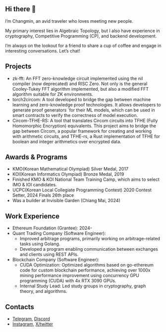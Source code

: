 ## Hi there 👋

I’m Changmin, an avid traveler who loves meeting new people.

My primary interest lies in Algebraic Topology, but I also have experience in cryptography, Competitive Programming (CP), and backend development.

I’m always on the lookout for a friend to share a cup of coffee and engage in interesting conversations. Let’s chat!

## Projects

- zk-fft: An FFT zero-knowledge circuit implemented using the nil compiler (now deprecated) and RISC Zero. Not only is the general Cooley-Tukey FFT algorithm implemented, but also a modified FFT algorithm suitable for ZK environments.
- torch2circom: A tool developed to bridge the gap between machine learning and zero-knowledge proof technologies. It allows developers to generate proof generators `for their ML models, which can be used in smart contracts to verify the correctness of model execution.
- Circom-TFHE-RS: A tool that translates Circom circuits into TFHE (Fully Homomorphic Encryption) equivalents. This project aims to bridge the gap between Circom, a popular framework for creating and working with arithmetic circuits, and TFHE-rs, a Rust implementation of TFHE for boolean and integer arithmetics over encrypted data.

## Awards & Programs

- KMO(Korean Mathematical Olympiad) Silver Medal, 2017
- KOI(Korean Informatics Olympiad) Bronze Medal, 2019
- Finished KMO & KOI National Team Training Camp, which aims to select IMO & IOI candidates.
- UCPC(Korean Local Collegiate Programming Contest) 2020 Contest Setter, 2024 Finals 26th place
- Was a builder at Invisible Garden (Chiang Mai, 2024)

## Work Experience

- Ethereum Foundation (Grantee): 2024-
- Quant Trading Company (Software Engineer):
  - Improved arbitrage programs, primarily working on arbitrage-related tasks using Golang.
  - Developed a program enabling communication between exchanges and
    clients using REST APIs.
- Blockchain Company (Software Engineer):
  - CUDA Optimization: Optimized algorithms based on go-ethereum code for custom blockchain performance, achieving over 1000x mining performance improvement using concurrency GPU programming (CUDA) with 4x RTX 3090 GPUs.
  - Internal Study Lead: Led study groups in cryptography, graph theory, and algorithms.

## Contacts

- [Telegram](https://www.t.me/fuzzzzzing), [Discord](https://discordapp.com/users/poly_hedra)
- [Instagram](https://www.instagram.com/dualmonitor.dev/), [X/twitter](https://x.com/public_dev_)
